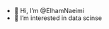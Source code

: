 - 👋 Hi, I’m @ElhamNaeimi
- 👀 I’m interested in data scinse


<!---
ElhamNaeimi/ElhamNaeimi is a ✨ special ✨ repository because its `README.md` (this file) appears on your GitHub profile.
You can click the Preview link to take a look at your changes.
--->
